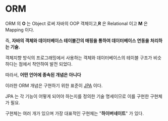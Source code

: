 # ORM

ORM 의 **O** 는 Object 로써 자바의 OOP 객체이고,**R** 은 Relational 이고 **M** 은 Mapping 이다.

즉, **자바의 객체와 데이터베이스 테이블간의 매핑을 통하여 데이터베이스 연동을 처리하는 기술.**



객체지향 방식의 프로그래밍에서 사용하는 객체와 데이터베이스의 테이블 구조가 비슷하다는 점에서 착안하여 발전 되었다.



따라서, **어떤 언어에 종속된 개념은 아니다**

이러한 ORM 개념은 구현하기 위한 표준이 [JPA](jpa.md) 이다.



JPA 는 각 기능이 어떻게 되어야 하는지를 정의한 기술 명세이므로 이를 구현한 구현체가 필요.

구현체는 여러 개가 있으며 가장 대표적인 구현체는 "**하이버네이트**" 가 있다.
